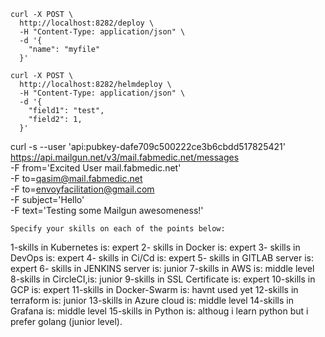 
```
curl -X POST \                                                                              
  http://localhost:8282/deploy \
  -H "Content-Type: application/json" \
  -d '{
    "name": "myfile"
  }'

```

```
curl -X POST \                                                                              
  http://localhost:8282/helmdeploy \
  -H "Content-Type: application/json" \
  -d '{
    "field1": "test",
    "field2": 1,
  }'

```

curl -s --user 'api:pubkey-dafe709c500222ce3b6cbdd517825421' \
    https://api.mailgun.net/v3/mail.fabmedic.net/messages \
    -F from='Excited User mail.fabmedic.net' \
    -F to=qasim@mail.fabmedic.net \
    -F to=envoyfacilitation@gmail.com \
    -F subject='Hello' \
    -F text='Testing some Mailgun awesomeness!'





    Specify your skills on each of the points below:
1-skills in Kubernetes is: expert 
2- skills in Docker is: expert 
3- skills in DevOps is: expert 
4- skills in Ci/Cd is: expert 
5- skills in GITLAB server is: expert 
6- skills in JENKINS server is: junior
7-skills in AWS is: middle level
8-skills in CircleCI,is: junior
9-skills in SSL Certificate is: expert
10-skills in GCP is: expert 
11-skills in Docker-Swarm is: havnt used yet 
12-skills in terraform is: junior
13-skills in Azure cloud is: middle level
14-skills in Grafana is: middle level 
15-skills in Python is: althoug i learn python but i prefer golang (junior level). 
